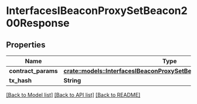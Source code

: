 # InterfacesIBeaconProxySetBeacon200Response

## Properties

Name | Type | Description | Notes
------------ | ------------- | ------------- | -------------
**contract_params** | [**crate::models::InterfacesIBeaconProxySetBeaconRequestContractParams**](interfaces_IBeaconProxy_setBeacon_request_contractParams.md) |  | 
**tx_hash** | **String** |  | 

[[Back to Model list]](../README.md#documentation-for-models) [[Back to API list]](../README.md#documentation-for-api-endpoints) [[Back to README]](../README.md)


